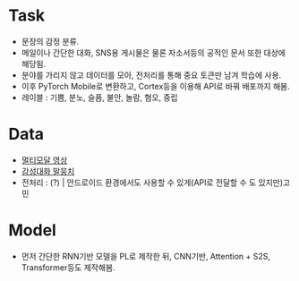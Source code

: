 # Task
- 문장의 감정 분류.
- 메일이나 간단한 대화, SNS용 게시물은 물론 자소서등의 공적인 문서 또한 대상에 해당됨.
- 분야를 가리지 않고 데이터를 모아, 전처리를 통해 중요 토큰만 남겨 학습에 사용.
- 이후 PyTorch Mobile로 변환하고, Cortex등을 이용해 API로 바꿔 배포까지 해봄.
- 레이블 : 기쁨, 분노, 슬픔, 불안, 놀람, 혐오, 중립

# Data
- [멀티모달 영상](https://aihub.or.kr/aidata/137)
- [감성대화 말뭉치](https://aihub.or.kr/aidata/7978)
- 전처리 : (?) | 안드로이드 환경에서도 사용할 수 있게(API로 전달할 수 도 있지만)고민

# Model
- 먼저 간단한 RNN기반 모델을 PL로 제작한 뒤, CNN기반, Attention + S2S, Transformer등도 제작해봄. 
